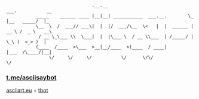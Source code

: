 ``` 
                                .__.__                              ___.           __    
           _____    ______ ____ |__|__| ___________  ___.__.        \_ |__   _____/  |_  
           \__  \  /  ___// ___\|  |  |/  ___/\__  \<   |  |  ______ | __ \ /  _ \   __\ 
            / __ \_\___ \\  \___|  |  |\___ \  / __ \\___  | /_____/ | \_\ (  <_> )  |   
           (____  /____  >\___  >__|__/____  >(____  / ____|         |___  /\____/|__|   
                \/     \/     \/           \/      \/\/                  \/           
```
### [t.me/asciisaybot](https://t.me/asciisaybot) 
[asciiart.eu](https://www.asciiart.eu/animals/) + [tbot](https://github.com/yanzay/tbot) <br />

